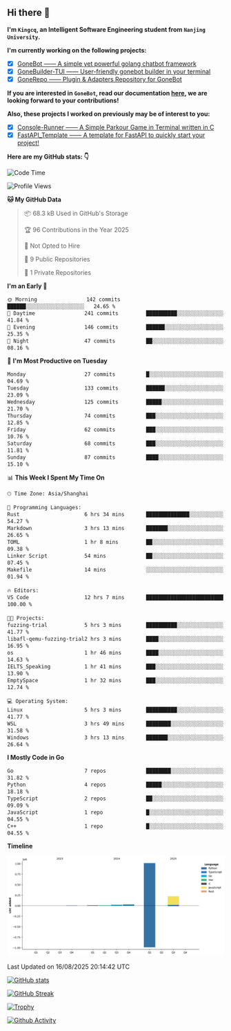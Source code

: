 ## Hi there 👋

**I'm `Kingcq`, an Intelligent Software Engineering student from `Nanjing University`.**

**I'm currently working on the following projects:**

- [x] [GoneBot —— A simple yet powerful golang chatbot framework](https://github.com/gonebot-dev/gonebot)
- [x] [GoneBuilder-TUI —— User-friendly gonebot builder in your terminal](https://github.com/gonebot-dev/gonebuilder-tui)
- [x] [GoneRepo —— Plugin & Adapters Repository for GoneBot](https://github.com/gonebot-dev/gonerepo)

**If you are interested in `GoneBot`, read our documentation [here](https://gonebot-dev.github.io/), we are looking forward to your contributions!**

**Also, these projects I worked on previously may be of interest to you:**

- [x] [Console-Runner —— A Simple Parkour Game in Terminal written in C](https://github.com/Kingcxp/Console-Runners)
- [x] [FastAPI_Template —— A template for FastAPI to quickly start your project!](https://github.com/Kingcxp/FastAPI_Template)

**Here are my GitHub stats: 👇**
<!--START_SECTION:waka-->
![Code Time](http://img.shields.io/badge/Code%20Time-1%2C838%20hrs%2042%20mins-blue)

![Profile Views](http://img.shields.io/badge/Profile%20Views-0-blue)

**🐱 My GitHub Data** 

> 📦 68.3 kB Used in GitHub's Storage 
 > 
> 🏆 96 Contributions in the Year 2025
 > 
> 🚫 Not Opted to Hire
 > 
> 📜 9 Public Repositories 
 > 
> 🔑 1 Private Repositories 
 > 
**I'm an Early 🐤** 

```text
🌞 Morning                142 commits         ██████░░░░░░░░░░░░░░░░░░░   24.65 % 
🌆 Daytime                241 commits         ██████████░░░░░░░░░░░░░░░   41.84 % 
🌃 Evening                146 commits         ██████░░░░░░░░░░░░░░░░░░░   25.35 % 
🌙 Night                  47 commits          ██░░░░░░░░░░░░░░░░░░░░░░░   08.16 % 
```
📅 **I'm Most Productive on Tuesday** 

```text
Monday                   27 commits          █░░░░░░░░░░░░░░░░░░░░░░░░   04.69 % 
Tuesday                  133 commits         ██████░░░░░░░░░░░░░░░░░░░   23.09 % 
Wednesday                125 commits         █████░░░░░░░░░░░░░░░░░░░░   21.70 % 
Thursday                 74 commits          ███░░░░░░░░░░░░░░░░░░░░░░   12.85 % 
Friday                   62 commits          ███░░░░░░░░░░░░░░░░░░░░░░   10.76 % 
Saturday                 68 commits          ███░░░░░░░░░░░░░░░░░░░░░░   11.81 % 
Sunday                   87 commits          ████░░░░░░░░░░░░░░░░░░░░░   15.10 % 
```


📊 **This Week I Spent My Time On** 

```text
🕑︎ Time Zone: Asia/Shanghai

💬 Programming Languages: 
Rust                     6 hrs 34 mins       ██████████████░░░░░░░░░░░   54.27 % 
Markdown                 3 hrs 13 mins       ███████░░░░░░░░░░░░░░░░░░   26.65 % 
TOML                     1 hr 8 mins         ██░░░░░░░░░░░░░░░░░░░░░░░   09.38 % 
Linker Script            54 mins             ██░░░░░░░░░░░░░░░░░░░░░░░   07.45 % 
Makefile                 14 mins             ░░░░░░░░░░░░░░░░░░░░░░░░░   01.94 % 

🔥 Editors: 
VS Code                  12 hrs 7 mins       █████████████████████████   100.00 % 

🐱‍💻 Projects: 
fuzzing-trial            5 hrs 3 mins        ██████████░░░░░░░░░░░░░░░   41.77 % 
libafl-qemu-fuzzing-trial2 hrs 3 mins        ████░░░░░░░░░░░░░░░░░░░░░   16.95 % 
os                       1 hr 46 mins        ████░░░░░░░░░░░░░░░░░░░░░   14.63 % 
IELTS_Speaking           1 hr 41 mins        ███░░░░░░░░░░░░░░░░░░░░░░   13.90 % 
EmptySpace               1 hr 32 mins        ███░░░░░░░░░░░░░░░░░░░░░░   12.74 % 

💻 Operating System: 
Linux                    5 hrs 3 mins        ██████████░░░░░░░░░░░░░░░   41.77 % 
WSL                      3 hrs 49 mins       ████████░░░░░░░░░░░░░░░░░   31.58 % 
Windows                  3 hrs 13 mins       ███████░░░░░░░░░░░░░░░░░░   26.64 % 
```

**I Mostly Code in Go** 

```text
Go                       7 repos             ████████░░░░░░░░░░░░░░░░░   31.82 % 
Python                   4 repos             █████░░░░░░░░░░░░░░░░░░░░   18.18 % 
TypeScript               2 repos             ██░░░░░░░░░░░░░░░░░░░░░░░   09.09 % 
JavaScript               1 repo              █░░░░░░░░░░░░░░░░░░░░░░░░   04.55 % 
C++                      1 repo              █░░░░░░░░░░░░░░░░░░░░░░░░   04.55 % 
```



**Timeline**

![Lines of Code chart](https://raw.githubusercontent.com/Kingcxp/Kingcxp/main/assets/bar_graph.png)


 Last Updated on 16/08/2025 20:14:42 UTC
<!--END_SECTION:waka-->

[![GitHub stats](https://github-readme-stats.vercel.app/api?username=Kingcxp&show_icons=true&count_private=true&theme=aura&hide_border=true&icon_color=FF4500&text_color=76EE00)](https://github.com/anuraghazra/github-readme-stats)    

[![GitHub Streak](https://github-readme-streak-stats.herokuapp.com/?user=Kingcxp&hide_border=true&theme=catppuccin-macchiato)](https://git.io/streak-stats)

[![Trophy](https://github-profile-trophy.vercel.app/?username=Kingcxp&theme=dracula)](https://github.com/ryo-ma/github-profile-trophy)

[![Github Activity](https://github-readme-activity-graph.vercel.app/graph?username=Kingcxp&theme=tokyo-night&hide_border=true)](https://github.com/ashutosh00710/github-readme-activity-graph)
